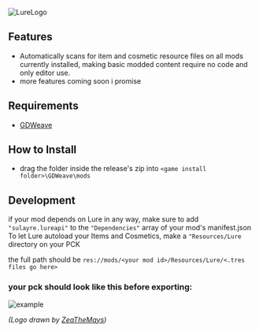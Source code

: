 ![LureLogo](https://cdn.discordapp.com/attachments/1297612591656341504/1297617737081950278/image.png?ex=67169431&is=671542b1&hm=e3c6bfd6c059e17549c7185b80347e86665b3f27139c986d9f8493027fc4a8d6&)
## Features

- Automatically scans for item and cosmetic resource files on all mods currently installed, making basic modded content require no code and only editor use.
- more features coming soon i promise

## Requirements
- [GDWeave](https://github.com/NotNite/GDWeave/tree/main)

## How to Install
- drag the folder inside the release's zip into ```<game install folder>\GDWeave\mods```

## Development
if your mod depends on Lure in any way, make sure to add ```"sulayre.lureapi"``` to the ```"Dependencies"``` array of your mod's manifest.json
To let Lure autoload your Items and Cosmetics, make a ```"Resources/Lure``` directory on your PCK

the full path should be ```res://mods/<your mod id>/Resources/Lure/<.tres files go here>```

### your pck should look like this before exporting:
![example](https://i.imgur.com/uXpuqNP.png)

*(Logo drawn by [ZeaTheMays](https://github.com/ZeaTheMays))*
